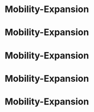 # Mobility-Expansion
# Mobility-Expansion
# Mobility-Expansion
# Mobility-Expansion
# Mobility-Expansion
